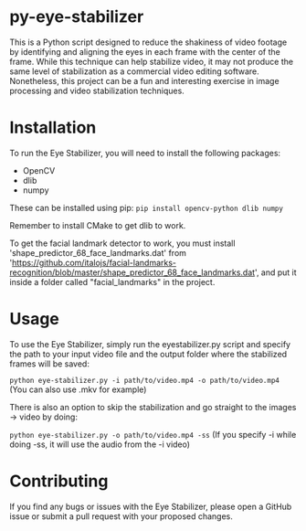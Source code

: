 # py-eye-stabilizer
This is a Python script designed to reduce the shakiness of video footage by identifying and aligning the eyes in each frame with the center of the frame. While this technique can help stabilize video, it may not produce the same level of stabilization as a commercial video editing software. Nonetheless, this project can be a fun and interesting exercise in image processing and video stabilization techniques.

# Installation
To run the Eye Stabilizer, you will need to install the following packages:
* OpenCV
* dlib
* numpy

These can be installed using pip:
`pip install opencv-python dlib numpy`

Remember to install CMake to get dlib to work.

To get the facial landmark detector to work, you must install 'shape_predictor_68_face_landmarks.dat' from 'https://github.com/italojs/facial-landmarks-recognition/blob/master/shape_predictor_68_face_landmarks.dat', and put it inside a folder called "facial_landmarks" in the project.

# Usage
To use the Eye Stabilizer, simply run the eyestabilizer.py script and specify the path to your input video file and the output folder where the stabilized frames will be saved:

`python eye-stabilizer.py -i path/to/video.mp4 -o path/to/video.mp4` (You can also use .mkv for example)

There is also an option to skip the stabilization and go straight to the images -> video by doing:

`python eye-stabilizer.py -o path/to/video.mp4 -ss` (If you specify -i while doing -ss, it will use the audio from the -i video)

# Contributing
If you find any bugs or issues with the Eye Stabilizer, please open a GitHub issue or submit a pull request with your proposed changes.
